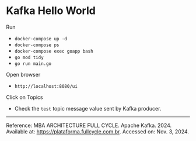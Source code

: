 # Kafka Hello World

Run
- `docker-compose up -d`
- `docker-compose ps`
- `docker-compose exec goapp bash`
- `go mod tidy`
- `go run main.go`

Open browser
- `http://localhost:8080/ui`

Click on Topics
- Check the `test` topic message value sent by Kafka producer.

___
Reference: MBA ARCHITECTURE FULL CYCLE. Apache Kafka. 2024. Available at: https://plataforma.fullcycle.com.br. Accessed on: Nov. 3, 2024.
